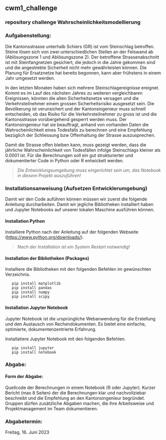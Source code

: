 ## cwm1_challenge
### repository challenge Wahrscheinlichkeitsmodellierung

### Aufgabenstellung: 
Die Kantonsstrasse unterhalb Schiers (GR) ist vom Steinschlag betroffen. Steine lösen sich von zwei unterschiedlichen Stellen an der Felswand ab (Ablösungszone 1 und Ablösungszone 2). Der betroffene Strassenabschnitt ist mit Steinfangnetzen gesichert, die jedoch in die Jahre gekommen sind und die angestrebte Sicherheit nicht mehr gewährleisten können. Die Planung für Ersatznetze hat bereits begonnen, kann aber frühstens in einem Jahr umgesetzt werden. 

In den letzten Monaten haben sich mehrere Steinschlagereignisse ereignet. Kommt es im Lauf des nächsten Jahres zu weiteren vergleichbaren Ereignissen, könnten die alten Sicherheitsnetze versagen und die Verkehrsteilnehmer einem grossen Sicherheitsrisiko ausgesetzt sein. Die Bevölkerung ist verunsichert und der Kantonsingenieur muss schnell entscheiden, ob das Risiko für die Verkehrsteilnehmer zu gross ist und die Kantonsstrasse vorübergehend gesperrt werden muss. Der Kantonsingenieur hat sie beauftragt, anhand von vorhanden Daten die Wahrscheinlichkeit eines Todesfalls zu berechnen und eine Empfehlung bezüglich der Schliessung bzw Offenhaltung der Strasse auszusprechen.

Damit die Strasse offen bleiben kann, muss gezeigt werden, dass die jährliche Wahrscheinlichkeit von Todesfällen infolge Steinschlags kleiner als 0.0001 ist. Für die Berechnungen soll ein gut strukturierter und dokumentierter Code in Python oder R entwickelt werden.

> *Die Entwicklungsumgebung muss eingerichtet sein um, das Notebook in diesem Projekt auszuführen!*

### Installationsanweisung (Aufsetzen Entwicklerumgebung)

Damit wir den Code auführen können müssen wir zuerst die folgende Anleitung durcharbeiten. Damit wir jegliche Bibliotheken
installiert haben und Jupyter Notebooks auf unserer lokalen Maschine ausführen können.

#### Installation Python
Installiere Python nach der Anleitung auf der folgenden Webseite (https://www.python.org/downloads/).

> *Nach der Installation ist ein System Restart notwendig!*

#### Installation der Bibliotheken (Packages)
Installiere die Bibliotheken mit den folgenden Befehlen im gewünschten Verzeichnis.
``` 
   pip install matplotlib 
   pip install pandas 
   pip install numpy 
   pip install scipy 
```

#### Installation Jupyter Notebook
Jupyter Notebook ist die ursprüngliche Webanwendung für die Erstellung und den Austausch von Rechendokumenten. Es bietet eine einfache, optimierte, dokumentenzentrierte Erfahrung.

Installatiere Jupyter Notebook mit den folgenden Befehlen.
```
   pip install jupyter
   pip install notebook
```


### Abgabe:
#### Form der Abgabe: 
Quellcode der Berechnungen in einem Notebook (R oder Jupyter).
Kurzer Bericht (max 8 Seiten) der die Berechnungen klar und nachvollziebar beschreibt und die Empfehlung an den Kantonsingenieur begründet.
Gruppen dürfen zusätzliche Abgaben machen, die ihre Arbeitsweise und Projektmanagement im Team dokumentieren.

### Abgabetermin: 
Freitag, 16. Juni 2023



